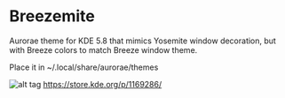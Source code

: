 # Breezemite
Aurorae theme for KDE 5.8 that mimics Yosemite window decoration, but with Breeze colors to match Breeze window theme.

Place it in ~/.local/share/aurorae/themes

![alt tag](https://cn.pling.com/img/0/1/b/f/9141255a59a0a9497662931329ca7e52edd3.png)
https://store.kde.org/p/1169286/
